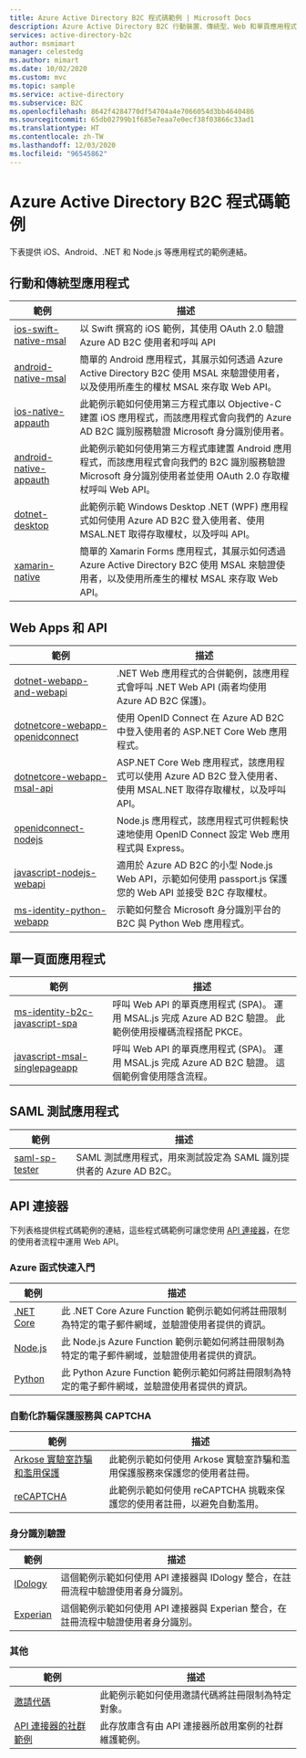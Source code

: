 ```yaml
---
title: Azure Active Directory B2C 程式碼範例 | Microsoft Docs
description: Azure Active Directory B2C 行動裝置、傳統型、Web 和單頁應用程式的程式碼範例。
services: active-directory-b2c
author: msmimart
manager: celestedg
ms.author: mimart
ms.date: 10/02/2020
ms.custom: mvc
ms.topic: sample
ms.service: active-directory
ms.subservice: B2C
ms.openlocfilehash: 8642f4284770df54704a4e7066054d3bb4640486
ms.sourcegitcommit: 65db02799b1f685e7eaa7e0ecf38f03866c33ad1
ms.translationtype: HT
ms.contentlocale: zh-TW
ms.lasthandoff: 12/03/2020
ms.locfileid: "96545862"
---
```

# <a name="azure-active-directory-b2c-code-samples"></a>Azure Active Directory B2C 程式碼範例

下表提供 iOS、Android、.NET 和 Node.js 等應用程式的範例連結。

## <a name="mobile-and-desktop-apps"></a>行動和傳統型應用程式

| 範例 | 描述 |
|--------| ----------- |
| [ios-swift-native-msal](https://github.com/Azure-Samples/active-directory-b2c-ios-swift-native-msal) | 以 Swift 撰寫的 iOS 範例，其使用 OAuth 2.0 驗證 Azure AD B2C 使用者和呼叫 API |
| [android-native-msal](https://github.com/Azure-Samples/ms-identity-android-java#b2cmodefragment-class) | 簡單的 Android 應用程式，其展示如何透過 Azure Active Directory B2C 使用 MSAL 來驗證使用者，以及使用所產生的權杖 MSAL 來存取 Web API。 |
| [ios-native-appauth](https://github.com/Azure-Samples/active-directory-b2c-ios-native-appauth) | 此範例示範如何使用第三方程式庫以 Objective-C 建置 iOS 應用程式，而該應用程式會向我們的 Azure AD B2C 識別服務驗證 Microsoft 身分識別使用者。 |
| [android-native-appauth](https://github.com/Azure-Samples/active-directory-b2c-android-native-appauth) | 此範例示範如何使用第三方程式庫建置 Android 應用程式，而該應用程式會向我們的 B2C 識別服務驗證 Microsoft 身分識別使用者並使用 OAuth 2.0 存取權杖呼叫 Web API。 |
| [dotnet-desktop](https://github.com/Azure-Samples/active-directory-b2c-dotnet-desktop) | 此範例示範 Windows Desktop .NET (WPF) 應用程式如何使用 Azure AD B2C 登入使用者、使用 MSAL.NET 取得存取權杖，以及呼叫 API。 |
| [xamarin-native](https://github.com/Azure-Samples/active-directory-b2c-xamarin-native) | 簡單的 Xamarin Forms 應用程式，其展示如何透過 Azure Active Directory B2C 使用 MSAL 來驗證使用者，以及使用所產生的權杖 MSAL 來存取 Web API。 |

## <a name="web-apps-and-apis"></a>Web Apps 和 API

| 範例 | 描述 |
|--------| ----------- |
| [dotnet-webapp-and-webapi](https://github.com/Azure-Samples/active-directory-b2c-dotnet-webapp-and-webapi) | .NET Web 應用程式的合併範例，該應用程式會呼叫 .NET Web API (兩者均使用 Azure AD B2C 保護)。 |
| [dotnetcore-webapp-openidconnect](https://github.com/Azure-Samples/active-directory-aspnetcore-webapp-openidconnect-v2/tree/master/1-WebApp-OIDC/1-5-B2C) | 使用 OpenID Connect 在 Azure AD B2C 中登入使用者的 ASP.NET Core Web 應用程式。 |
| [dotnetcore-webapp-msal-api](https://github.com/Azure-Samples/active-directory-aspnetcore-webapp-openidconnect-v2/tree/master/4-WebApp-your-API/4-2-B2C) | ASP.NET Core Web 應用程式，該應用程式可以使用 Azure AD B2C 登入使用者、使用 MSAL.NET 取得存取權杖，以及呼叫 API。 |
| [openidconnect-nodejs](https://github.com/AzureADQuickStarts/B2C-WebApp-OpenIDConnect-NodeJS) | Node.js 應用程式，該應用程式可供輕鬆快速地使用 OpenID Connect 設定 Web 應用程式與 Express。 |
| [javascript-nodejs-webapi](https://github.com/Azure-Samples/active-directory-b2c-javascript-nodejs-webapi) | 適用於 Azure AD B2C 的小型 Node.js Web API，示範如何使用 passport.js 保護您的 Web API 並接受 B2C 存取權杖。 |
| [ms-identity-python-webapp](https://github.com/Azure-Samples/ms-identity-python-webapp/blob/master/README_B2C.md) | 示範如何整合 Microsoft 身分識別平台的 B2C 與 Python Web 應用程式。  |

## <a name="single-page-apps"></a>單一頁面應用程式

| 範例 | 描述 |
|--------| ----------- |
| [ms-identity-b2c-javascript-spa](https://github.com/Azure-Samples/ms-identity-b2c-javascript-spa) | 呼叫 Web API 的單頁應用程式 (SPA)。 運用 MSAL.js 完成 Azure AD B2C 驗證。 此範例使用授權碼流程搭配 PKCE。 |
| [javascript-msal-singlepageapp](https://github.com/Azure-Samples/active-directory-b2c-javascript-msal-singlepageapp) | 呼叫 Web API 的單頁應用程式 (SPA)。 運用 MSAL.js 完成 Azure AD B2C 驗證。 這個範例會使用隱含流程。|

## <a name="saml-test-application"></a>SAML 測試應用程式

| 範例 | 描述 |
|--------| ----------- |
| [saml-sp-tester](https://github.com/azure-ad-b2c/saml-sp-tester/tree/master/source-code) | SAML 測試應用程式，用來測試設定為 SAML 識別提供者的 Azure AD B2C。 |

## <a name="api-connectors"></a>API 連接器

下列表格提供程式碼範例的連結，這些程式碼範例可讓您使用 [API 連接器](api-connectors-overview.md)，在您的使用者流程中運用 Web API。

### <a name="azure-function-quickstarts"></a>Azure 函式快速入門

| 範例                                                                                                                          | 描述                                                                                                                                               |
| ------------------------------------------------------------------------------------------------------------------------------- | --------------------------------------------------------------------------------------------------------------------------------------------------------- |
| [.NET Core](https://github.com/Azure-Samples/active-directory-dotnet-external-identities-api-connector-azure-function-validate) | 此 .NET Core Azure Function 範例示範如何將註冊限制為特定的電子郵件網域，並驗證使用者提供的資訊。 |
| [Node.js](https://github.com/Azure-Samples/active-directory-nodejs-external-identities-api-connector-azure-function-validate)   | 此 Node.js Azure Function 範例示範如何將註冊限制為特定的電子郵件網域，並驗證使用者提供的資訊。  |
| [Python](https://github.com/Azure-Samples/active-directory-python-external-identities-api-connector-azure-function-validate)    | 此 Python Azure Function 範例示範如何將註冊限制為特定的電子郵件網域，並驗證使用者提供的資訊。    |


### <a name="automated-fraud-protection-services--captcha"></a>自動化詐騙保護服務與 CAPTCHA
| 範例                                                                                                            | 描述                                                                                                                          |
| ----------------------------------------------------------------------------------------------------------------- | ------------------------------------------------------------------------------------------------------------------------------------ |
| [Arkose 實驗室詐騙和濫用保護](https://github.com/Azure-Samples/active-directory-b2c-node-sign-up-user-flow-arkose) | 此範例示範如何使用 Arkose 實驗室詐騙和濫用保護服務來保護您的使用者註冊。 |
| [reCAPTCHA](https://github.com/Azure-Samples/active-directory-b2c-node-sign-up-user-flow-captcha) | 此範例示範如何使用 reCAPTCHA 挑戰來保護您的使用者註冊，以避免自動濫用。 |


### <a name="identity-verification"></a>身分識別驗證

| 範例                                                                                                            | 描述                                                                                                                          |
| ----------------------------------------------------------------------------------------------------------------- | ------------------------------------------------------------------------------------------------------------------------------------ |
| [IDology](https://github.com/Azure-Samples/active-directory-dotnet-external-identities-idology-identity-verification) | 這個範例示範如何使用 API 連接器與 IDology 整合，在註冊流程中驗證使用者身分識別。 |
| [Experian](https://github.com/Azure-Samples/active-directory-dotnet-external-identities-experian-identity-verification) | 這個範例示範如何使用 API 連接器與 Experian 整合，在註冊流程中驗證使用者身分識別。 |


### <a name="other"></a>其他

| 範例                                                                                                            | 描述                                                                                                                          |
| ----------------------------------------------------------------------------------------------------------------- | ------------------------------------------------------------------------------------------------------------------------------------ |
| [邀請代碼](https://github.com/Azure-Samples/active-directory-b2c-node-sign-up-user-flow-invitation-code) | 此範例示範如何使用邀請代碼將註冊限制為特定對象。|
| [API 連接器的社群範例](https://github.com/azure-ad-b2c/api-connector-samples) | 此存放庫含有由 API 連接器所啟用案例的社群維護範例。|
